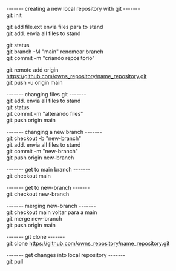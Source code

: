  ------- creating a new local repository with git -------  
git init  
							
git add	file.ext			envia files para to stand  
git add.					envia all files to stand  
  
git status  
git branch -M "main"		renomear branch  
git commit -m "criando repositorio"  
  
git remote add origin https://github.com/owns_repository/name_repository.git  
git push -u origin main  
  
 ------- changing files git -------  
git add.					envia all files to stand  
git status  
git commit -m "alterando files"  
git push origin main  
  
 ------- changing a new branch -------  
git checkout -b "new-branch"  
git add.					envia all files to stand  
git commit -m "new-branch"  
git push origin new-branch  
  
 ------- get to main branch -------  
git checkout main  
  
 ------- get to new-branch -------  
git checkout new-branch  
  
 ------- merging new-branch -------  
git checkout main			voltar para a main  
git merge new-branch  
git push origin main  
  
 ------- git clone -------  
git clone https://github.com/owns_repository/name_repository.git  
  
 ------- get changes into local repository -------  
git pull  
